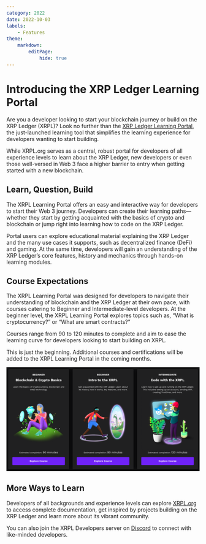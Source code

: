 ```yaml
---
category: 2022
date: 2022-10-03
labels:
    - Features
theme:
    markdown:
        editPage:
            hide: true
---
```

# Introducing the XRP Ledger Learning Portal

Are you a developer looking to start your blockchain journey or build on the XRP Ledger (XRPL)? Look no further than the [XRP Ledger Learning Portal](https://learn.xrpl.org/?utm_source=blog&utm_medium=direct_traffic&utm_campaign=XRPL_Ed_Portal_2022_Q4), the just-launched learning tool that simplifies the learning experience for developers wanting to start building.

While XRPL.org serves as a central, robust portal for developers of all experience levels to learn about the XRP Ledger, new developers or even those well-versed in Web 3 face a higher barrier to entry when getting started with a new blockchain. 

## Learn, Question, Build

The XRPL Learning Portal offers an easy and interactive way for developers to start their Web 3 journey. Developers can create their learning paths—whether they start by getting acquainted with the basics of crypto and blockchain or jump right into learning how to code on the XRP Ledger. 

Portal users can explore educational material explaining the XRP Ledger and the many use cases it supports, such as decentralized finance (DeFi) and gaming. At the same time, developers will gain an understanding of the XRP Ledger’s core features, history and mechanics through hands-on learning modules. 

## Course Expectations

The XRPL Learning Portal was designed for developers to navigate their understanding of blockchain and the XRP Ledger at their own pace, with courses catering to Beginner and Intermediate-level developers. At the beginner level, the XRPL Learning Portal explores topics such as, “What is cryptocurrency?” or “What are smart contracts?”

Courses range from 90 to 120 minutes to complete and aim to ease the learning curve for developers looking to start building on XRPL. 

This is just the beginning. Additional courses and certifications will be added to the XRPL Learning Portal in the coming months. 

[![Course preview screenshot](/blog/img/learning-portal-1.png)](https://learn.xrpl.org/?utm_source=blog&utm_medium=direct_traffic&utm_campaign=XRPL_Ed_Portal_2022_Q4)

## More Ways to Learn

Developers of all backgrounds and experience levels can explore [XRPL.org](https://xrpl.org/) to access complete documentation, get inspired by projects building on the XRP Ledger and learn more about its vibrant community.

You can also join the XRPL Developers server on [Discord](https://t.co/I3s42AsIKS) to connect with like-minded developers. 
